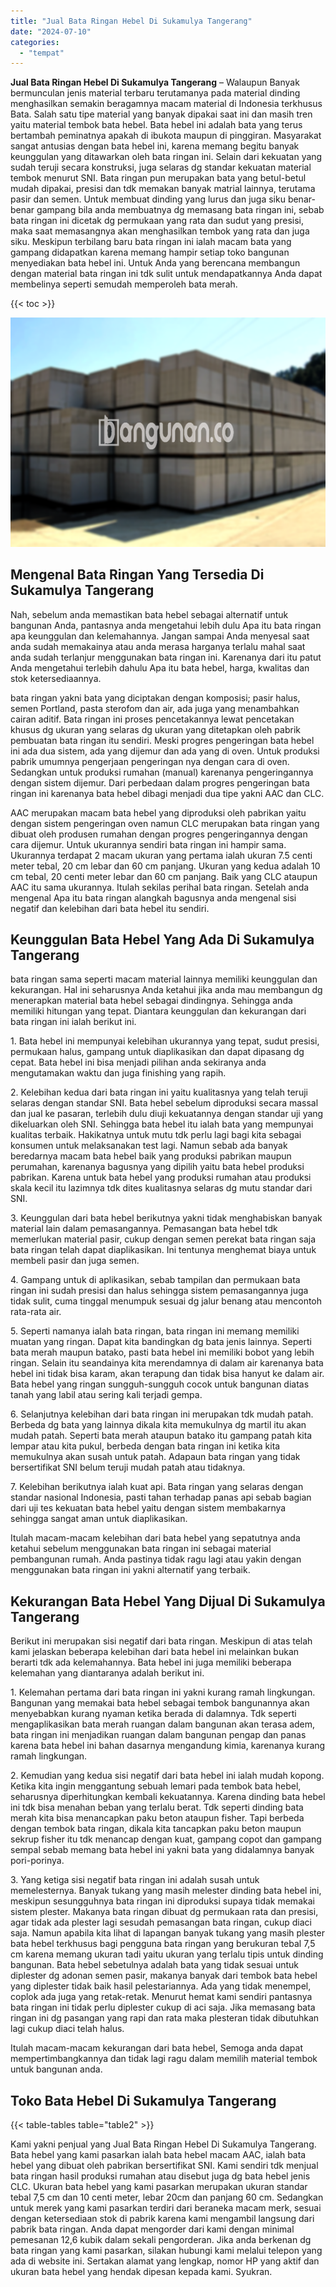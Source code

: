 ```yaml
---
title: "Jual Bata Ringan Hebel Di Sukamulya Tangerang"
date: "2024-07-10"
categories: 
  - "tempat"
---
```


**Jual Bata Ringan Hebel Di Sukamulya Tangerang** – Walaupun Banyak bermunculan jenis material terbaru terutamanya pada material dinding menghasilkan semakin beragamnya macam material di Indonesia terkhusus Bata. Salah satu tipe material yang banyak dipakai saat ini dan masih tren yaitu material tembok bata hebel. Bata hebel ini adalah bata yang terus bertambah peminatnya apakah di ibukota maupun di pinggiran. Masyarakat sangat antusias dengan bata hebel ini, karena memang begitu banyak keunggulan yang ditawarkan oleh bata ringan ini. Selain dari kekuatan yang sudah teruji secara konstruksi, juga selaras dg standar kekuatan material tembok menurut SNI. Bata ringan pun merupakan bata yang betul-betul mudah dipakai, presisi dan tdk memakan banyak matrial lainnya, terutama pasir dan semen. Untuk membuat dinding yang lurus dan juga siku benar-benar gampang bila anda membuatnya dg memasang bata ringan ini, sebab bata ringan ini dicetak dg permukaan yang rata dan sudut yang presisi, maka saat memasangnya akan menghasilkan tembok yang rata dan juga siku. Meskipun terbilang baru bata ringan ini ialah macam bata yang gampang didapatkan karena memang hampir setiap toko bangunan menyediakan bata hebel ini. Untuk Anda yang berencana membangun dengan material bata ringan ini tdk sulit untuk mendapatkannya Anda dapat membelinya seperti semudah memperoleh bata merah.

{{< toc >}}

![Jual Bata Ringan Hebel Di Sukamulya Tangerang](/images/jual-hebel-murah-35.png)

## Mengenal Bata Ringan Yang Tersedia Di Sukamulya Tangerang

Nah, sebelum anda memastikan bata hebel sebagai alternatif untuk bangunan Anda, pantasnya anda mengetahui lebih dulu Apa itu bata ringan apa keunggulan dan kelemahannya. Jangan sampai Anda menyesal saat anda sudah memakainya atau anda merasa harganya terlalu mahal saat anda sudah terlanjur menggunakan bata ringan ini. Karenanya dari itu patut Anda mengetahui terlebih dahulu Apa itu bata hebel, harga, kwalitas dan stok ketersediaannya.

bata ringan yakni bata yang diciptakan dengan komposisi; pasir halus, semen Portland, pasta sterofom dan air, ada juga yang menambahkan cairan aditif. Bata ringan ini proses pencetakannya lewat pencetakan khusus dg ukuran yang selaras dg ukuran yang ditetapkan oleh pabrik pembuatan bata ringan itu sendiri. Meski progres pengeringan bata hebel ini ada dua sistem, ada yang dijemur dan ada yang di oven. Untuk produksi pabrik umumnya pengerjaan pengeringan nya dengan cara di oven. Sedangkan untuk produksi rumahan (manual) karenanya pengeringannya dengan sistem dijemur. Dari perbedaan dalam progres pengeringan bata ringan ini karenanya bata hebel dibagi menjadi dua tipe yakni AAC dan CLC.

AAC merupakan macam bata hebel yang diproduksi oleh pabrikan yaitu dengan sistem pengeringan oven namun CLC merupakan bata ringan yang dibuat oleh produsen rumahan dengan progres pengeringannya dengan cara dijemur. Untuk ukurannya sendiri bata ringan ini hampir sama. Ukurannya terdapat 2 macam ukuran yang pertama ialah ukuran 7.5 centi meter tebal, 20 cm lebar dan 60 cm panjang. Ukuran yang kedua adalah 10 cm tebal, 20 centi meter lebar dan 60 cm panjang. Baik yang CLC ataupun AAC itu sama ukurannya. Itulah sekilas perihal bata ringan. Setelah anda mengenal Apa itu bata ringan alangkah bagusnya anda mengenal sisi negatif dan kelebihan dari bata hebel itu sendiri.

## Keunggulan Bata Hebel Yang Ada Di Sukamulya Tangerang

bata ringan sama seperti macam material lainnya memiliki keunggulan dan kekurangan. Hal ini seharusnya Anda ketahui jika anda mau membangun dg menerapkan material bata hebel sebagai dindingnya. Sehingga anda memiliki hitungan yang tepat. Diantara keunggulan dan kekurangan dari bata ringan ini ialah berikut ini.

1\. Bata hebel ini mempunyai kelebihan ukurannya yang tepat, sudut presisi, permukaan halus, gampang untuk diaplikasikan dan dapat dipasang dg cepat. Bata hebel ini bisa menjadi pilihan anda sekiranya anda mengutamakan waktu dan juga finishing yang rapih.

2\. Kelebihan kedua dari bata ringan ini yaitu kualitasnya yang telah teruji selaras dengan standar SNI. Bata hebel sebelum diproduksi secara massal dan jual ke pasaran, terlebih dulu diuji kekuatannya dengan standar uji yang dikeluarkan oleh SNI. Sehingga bata hebel itu ialah bata yang mempunyai kualitas terbaik. Hakikatnya untuk mutu tdk perlu lagi bagi kita sebagai konsumen untuk melaksanakan test lagi. Namun sebab ada banyak beredarnya macam bata hebel baik yang produksi pabrikan maupun perumahan, karenanya bagusnya yang dipilih yaitu bata hebel produksi pabrikan. Karena untuk bata hebel yang produksi rumahan atau produksi skala kecil itu lazimnya tdk dites kualitasnya selaras dg mutu standar dari SNI.

3\. Keunggulan dari bata hebel berikutnya yakni tidak menghabiskan banyak material lain dalam pemasangannya. Pemasangan bata hebel tdk memerlukan material pasir, cukup dengan semen perekat bata ringan saja bata ringan telah dapat diaplikasikan. Ini tentunya menghemat biaya untuk membeli pasir dan juga semen.

4\. Gampang untuk di aplikasikan, sebab tampilan dan permukaan bata ringan ini sudah presisi dan halus sehingga sistem pemasangannya juga tidak sulit, cuma tinggal menumpuk sesuai dg jalur benang atau mencontoh rata-rata air.

5\. Seperti namanya ialah bata ringan, bata ringan ini memang memiliki muatan yang ringan. Dapat kita bandingkan dg bata jenis lainnya. Seperti bata merah maupun batako, pasti bata hebel ini memiliki bobot yang lebih ringan. Selain itu seandainya kita merendamnya di dalam air karenanya bata hebel ini tidak bisa karam, akan terapung dan tidak bisa hanyut ke dalam air. Bata hebel yang ringan sungguh-sungguh cocok untuk bangunan diatas tanah yang labil atau sering kali terjadi gempa.

6\. Selanjutnya kelebihan dari bata ringan ini merupakan tdk mudah patah. Berbeda dg bata yang lainnya dikala kita memukulnya dg martil itu akan mudah patah. Seperti bata merah ataupun batako itu gampang patah kita lempar atau kita pukul, berbeda dengan bata ringan ini ketika kita memukulnya akan susah untuk patah. Adapaun bata ringan yang tidak bersertifikat SNI belum teruji mudah patah atau tidaknya.

7\. Kelebihan berikutnya ialah kuat api. Bata ringan yang selaras dengan standar nasional Indonesia, pasti tahan terhadap panas api sebab bagian dari uji tes kekuatan bata hebel yaitu dengan sistem membakarnya sehingga sangat aman untuk diaplikasikan.

Itulah macam-macam kelebihan dari bata hebel yang sepatutnya anda ketahui sebelum menggunakan bata ringan ini sebagai material pembangunan rumah. Anda pastinya tidak ragu lagi atau yakin dengan menggunakan bata ringan ini yakni alternatif yang terbaik.

## Kekurangan Bata Hebel Yang Dijual Di Sukamulya Tangerang

Berikut ini merupakan sisi negatif dari bata ringan. Meskipun di atas telah kami jelaskan beberapa kelebihan dari bata hebel ini melainkan bukan berarti tdk ada kelemahannya. Bata hebel ini juga memiliki beberapa kelemahan yang diantaranya adalah berikut ini.

1\. Kelemahan pertama dari bata ringan ini yakni kurang ramah lingkungan. Bangunan yang memakai bata hebel sebagai tembok bangunannya akan menyebabkan kurang nyaman ketika berada di dalamnya. Tdk seperti mengaplikasikan bata merah ruangan dalam bangunan akan terasa adem, bata ringan ini menjadikan ruangan dalam bangunan pengap dan panas karena bata hebel ini bahan dasarnya mengandung kimia, karenanya kurang ramah lingkungan.

2\. Kemudian yang kedua sisi negatif dari bata hebel ini ialah mudah kopong. Ketika kita ingin menggantung sebuah lemari pada tembok bata hebel, seharusnya diperhitungkan kembali kekuatannya. Karena dinding bata hebel ini tdk bisa menahan beban yang terlalu berat. Tdk seperti dinding bata merah kita bisa menancapkan paku beton ataupun fisher. Tapi berbeda dengan tembok bata ringan, dikala kita tancapkan paku beton maupun sekrup fisher itu tdk menancap dengan kuat, gampang copot dan gampang sempal sebab memang bata hebel ini yakni bata yang didalamnya banyak pori-porinya.

3\. Yang ketiga sisi negatif bata ringan ini adalah susah untuk memelesternya. Banyak tukang yang masih melester dinding bata hebel ini, meskipun sesungguhnya bata ringan ini diproduksi supaya tidak memakai sistem plester. Makanya bata ringan dibuat dg permukaan rata dan presisi, agar tidak ada plester lagi sesudah pemasangan bata ringan, cukup diaci saja. Namun apabila kita lihat di lapangan banyak tukang yang masih plester bata hebel terkhusus bagi pengguna bata ringan yang berukuran tebal 7,5 cm karena memang ukuran tadi yaitu ukuran yang terlalu tipis untuk dinding bangunan. Bata hebel sebetulnya adalah bata yang tidak sesuai untuk diplester dg adonan semen pasir, makanya banyak dari tembok bata hebel yang diplester tidak baik hasil pelestariannya. Ada yang tidak menempel, coplok ada juga yang retak-retak. Menurut hemat kami sendiri pantasnya bata ringan ini tidak perlu diplester cukup di aci saja. Jika memasang bata ringan ini dg pasangan yang rapi dan rata maka plesteran tidak dibutuhkan lagi cukup diaci telah halus.

Itulah macam-macam kekurangan dari bata hebel, Semoga anda dapat mempertimbangkannya dan tidak lagi ragu dalam memilih material tembok untuk bangunan anda.

## Toko Bata Hebel Di Sukamulya Tangerang

{{< table-tables table="table2" >}}

Kami yakni penjual yang Jual Bata Ringan Hebel Di Sukamulya Tangerang. Bata hebel yang kami pasarkan ialah bata hebel macam AAC, ialah bata hebel yang dibuat oleh pabrikan bersertifikat SNI. Kami sendiri tdk menjual bata ringan hasil produksi rumahan atau disebut juga dg bata hebel jenis CLC. Ukuran bata hebel yang kami pasarkan merupakan ukuran standar tebal 7,5 cm dan 10 centi meter, lebar 20cm dan panjang 60 cm. Sedangkan untuk merek yang kami pasarkan terdiri dari beraneka macam merk, sesuai dengan ketersediaan stok di pabrik karena kami mengambil langsung dari pabrik bata ringan. Anda dapat mengorder dari kami dengan minimal pemesanan 12,6 kubik dalam sekali pengorderan. Jika anda berkenan dg bata ringan yang kami pasarkan, silakan hubungi kami melalui telepon yang ada di website ini. Sertakan alamat yang lengkap, nomor HP yang aktif dan ukuran bata hebel yang hendak dipesan kepada kami. Syukran.
